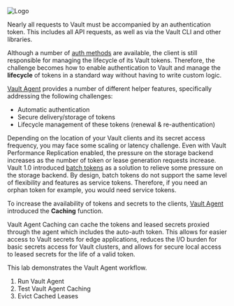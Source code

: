 <img src="https://s3-us-west-1.amazonaws.com/education-yh/Vault_Icon_FullColor.png" alt="Logo"/>

Nearly all requests to Vault must be accompanied by an authentication token. This includes all API requests, as well as via the Vault CLI and other libraries.

Although a number of [auth methods](https://www.vaultproject.io/docs/auth/index.html) are available, the client is still responsible for managing the lifecycle of its Vault tokens. Therefore, the challenge becomes how to enable authentication to Vault and manage the **lifecycle** of tokens in a standard way without having to write custom logic.

[Vault Agent](https://www.vaultproject.io/docs/agent/index.html) provides a number of different helper features, specifically addressing the following challenges:

- Automatic authentication
- Secure delivery/storage of tokens
- Lifecycle management of these tokens (renewal & re-authentication)


Depending on the location of your Vault clients and its secret access frequency, you may face some scaling or latency challenge. Even with Vault Performance Replication enabled, the pressure on the storage backend increases as the number of token or lease generation requests increase. Vault 1.0 introduced [batch tokens](https://www.vaultproject.io/docs/concepts/tokens.html#batch-tokens) as a
solution to relieve some pressure on the storage backend. By design, batch tokens do not support the same level of flexibility and features as service tokens. Therefore, if you need an orphan token for example, you would need service tokens.

To increase the availability of tokens and secrets to the clients, [Vault Agent](https://www.vaultproject.io/docs/agent/index.html) introduced the **Caching** function.

Vault Agent Caching can cache the tokens and leased secrets proxied through the agent which includes the auto-auth token. This allows for easier access to Vault secrets for edge applications, reduces the I/O burden for basic secrets access for Vault clusters, and allows for secure local access to leased secrets for the life of a valid token.


This lab demonstrates the Vault Agent workflow.

1. Run Vault Agent
1. Test Vault Agent Caching
1. Evict Cached Leases
